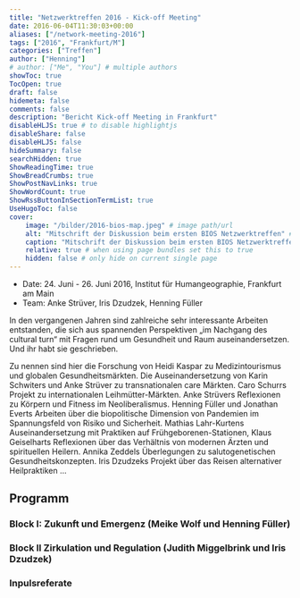 ```yaml
---
title: "Netzwerktreffen 2016 - Kick-off Meeting"
date: 2016-06-04T11:30:03+00:00
aliases: ["/network-meeting-2016"]
tags: ["2016", "Frankfurt/M"]
categories: ["Treffen"]
author: ["Henning"]
# author: ["Me", "You"] # multiple authors
showToc: true
TocOpen: true
draft: false
hidemeta: false
comments: false
description: "Bericht Kick-off Meeting in Frankfurt"
disableHLJS: true # to disable highlightjs
disableShare: false
disableHLJS: false
hideSummary: false
searchHidden: true
ShowReadingTime: true
ShowBreadCrumbs: true
ShowPostNavLinks: true
ShowWordCount: true
ShowRssButtonInSectionTermList: true
UseHugoToc: false
cover:
    image: "/bilder/2016-bios-map.jpeg" # image path/url
    alt: "Mitschrift der Diskussion beim ersten BIOS Netzwerktreffen" # alt text
    caption: "Mitschrift der Diskussion beim ersten BIOS Netzwerktreffen" # display caption under cover
    relative: true # when using page bundles set this to true
    hidden: false # only hide on current single page
---
```


- Date: 24. Juni - 26. Juni 2016, Institut für Humangeographie, Frankfurt am Main
- Team: Anke Strüver, Iris Dzudzek, Henning Füller

In den vergangenen Jahren sind zahlreiche sehr interessante Arbeiten entstanden, die sich aus spannenden Perspektiven „im Nachgang des cultural turn“ mit Fragen rund um Gesundheit und Raum auseinandersetzen. Und ihr habt sie geschrieben.

Zu nennen sind hier die Forschung von Heidi Kaspar zu Medizintourismus und globalen Gesundheitsmärkten. Die Auseinandersetzung von Karin Schwiters und Anke Strüver zu transnationalen care Märkten. Caro Schurrs Projekt zu internationalen Leihmütter-Märkten. Anke Strüvers Reflexionen zu Körpern und Fitness im Neoliberalismus. Henning Füller und Jonathan Everts Arbeiten über die biopolitische Dimension von Pandemien im Spannungsfeld von Risiko und Sicherheit. Mathias Lahr-Kurtens Auseinandersetzung mit Praktiken auf Frühgeborenen-Stationen, Klaus Geiselharts Reflexionen über das Verhältnis von modernen Ärzten und spirituellen Heilern. Annika Zeddels Überlegungen zu salutogenetischen Gesundheitskonzepten. Iris Dzudzeks Projekt über das Reisen alternativer Heilpraktiken ...


## Programm

### Block I: Zukunft und Emergenz (Meike Wolf und Henning Füller)

### Block II Zirkulation und Regulation (Judith Miggelbrink und Iris Dzudzek)

### Inpulsreferate 
